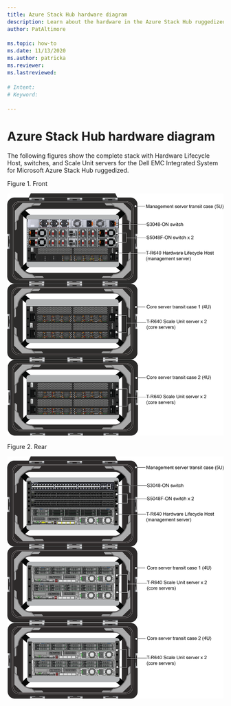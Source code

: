 ```yaml
---
title: Azure Stack Hub hardware diagram
description: Learn about the hardware in the Azure Stack Hub ruggedized.
author: PatAltimore

ms.topic: how-to
ms.date: 11/13/2020
ms.author: patricka
ms.reviewer: 
ms.lastreviewed: 

# Intent: 
# Keyword: 

---
```


# Azure Stack Hub hardware diagram

The following figures show the complete stack with
Hardware Lifecycle Host, switches, and Scale Unit servers for the Dell
EMC Integrated System for Microsoft Azure Stack Hub ruggedized.

Figure 1. Front

![Diagram that shows the front of a complete stack.](media/image-58.png)

Figure 2. Rear

![Diagram that shows the rear of a complete stack.](media/image-59.png)


